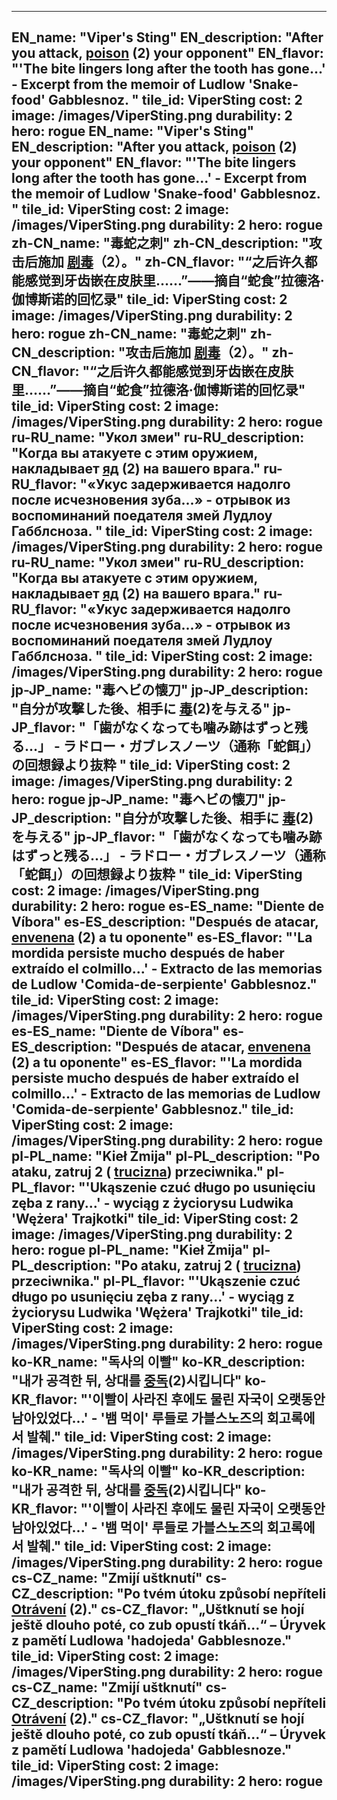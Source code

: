 ---

EN_name: "Viper's Sting"
EN_description: "After you attack,  <u>poison</u> (2) your opponent"
EN_flavor: "'The bite lingers long after the tooth has gone...' - Excerpt from the memoir of Ludlow 'Snake-food' Gabblesnoz. "
tile_id: ViperSting
cost: 2
image: /images/ViperSting.png
durability: 2
hero: rogue
EN_name: "Viper's Sting"
EN_description: "After you attack,  <u>poison</u> (2) your opponent"
EN_flavor: "'The bite lingers long after the tooth has gone...' - Excerpt from the memoir of Ludlow 'Snake-food' Gabblesnoz. "
tile_id: ViperSting
cost: 2
image: /images/ViperSting.png
durability: 2
hero: rogue
zh-CN_name: "毒蛇之刺"
zh-CN_description: "攻击后施加 <u>剧毒</u>（2）。"
zh-CN_flavor: "“之后许久都能感觉到牙齿嵌在皮肤里……”——摘自“蛇食”拉德洛·伽博斯诺的回忆录"
tile_id: ViperSting
cost: 2
image: /images/ViperSting.png
durability: 2
hero: rogue
zh-CN_name: "毒蛇之刺"
zh-CN_description: "攻击后施加 <u>剧毒</u>（2）。"
zh-CN_flavor: "“之后许久都能感觉到牙齿嵌在皮肤里……”——摘自“蛇食”拉德洛·伽博斯诺的回忆录"
tile_id: ViperSting
cost: 2
image: /images/ViperSting.png
durability: 2
hero: rogue
ru-RU_name: "Укол змеи"
ru-RU_description: "Когда вы атакуете с этим оружием, накладывает  <u>яд</u> (2) на вашего врага."
ru-RU_flavor: "«Укус задерживается надолго после исчезновения зуба...» - отрывок из воспоминаний поедателя змей Лудлоу Габблсноза. "
tile_id: ViperSting
cost: 2
image: /images/ViperSting.png
durability: 2
hero: rogue
ru-RU_name: "Укол змеи"
ru-RU_description: "Когда вы атакуете с этим оружием, накладывает  <u>яд</u> (2) на вашего врага."
ru-RU_flavor: "«Укус задерживается надолго после исчезновения зуба...» - отрывок из воспоминаний поедателя змей Лудлоу Габблсноза. "
tile_id: ViperSting
cost: 2
image: /images/ViperSting.png
durability: 2
hero: rogue
jp-JP_name: "毒ヘビの懐刀"
jp-JP_description: "自分が攻撃した後、相手に <u>毒</u>(2)を与える"
jp-JP_flavor: "「歯がなくなっても噛み跡はずっと残る…」 - ラドロー・ガブレスノーツ（通称「蛇餌」）の回想録より抜粋 "
tile_id: ViperSting
cost: 2
image: /images/ViperSting.png
durability: 2
hero: rogue
jp-JP_name: "毒ヘビの懐刀"
jp-JP_description: "自分が攻撃した後、相手に <u>毒</u>(2)を与える"
jp-JP_flavor: "「歯がなくなっても噛み跡はずっと残る…」 - ラドロー・ガブレスノーツ（通称「蛇餌」）の回想録より抜粋 "
tile_id: ViperSting
cost: 2
image: /images/ViperSting.png
durability: 2
hero: rogue
es-ES_name: "Diente de Víbora"
es-ES_description: "Después de atacar,  <u>envenena</u> (2) a tu oponente"
es-ES_flavor: "'La mordida persiste mucho después de haber extraído el colmillo...' - Extracto de las memorias de Ludlow 'Comida-de-serpiente' Gabblesnoz."
tile_id: ViperSting
cost: 2
image: /images/ViperSting.png
durability: 2
hero: rogue
es-ES_name: "Diente de Víbora"
es-ES_description: "Después de atacar,  <u>envenena</u> (2) a tu oponente"
es-ES_flavor: "'La mordida persiste mucho después de haber extraído el colmillo...' - Extracto de las memorias de Ludlow 'Comida-de-serpiente' Gabblesnoz."
tile_id: ViperSting
cost: 2
image: /images/ViperSting.png
durability: 2
hero: rogue
pl-PL_name: "Kieł Żmija"
pl-PL_description: "Po ataku, zatruj 2 ( <u>trucizna</u>) przeciwnika."
pl-PL_flavor: "'Ukąszenie czuć długo po usunięciu zęba z rany...' - wyciąg z życiorysu Ludwika 'Wężera' Trajkotki"
tile_id: ViperSting
cost: 2
image: /images/ViperSting.png
durability: 2
hero: rogue
pl-PL_name: "Kieł Żmija"
pl-PL_description: "Po ataku, zatruj 2 ( <u>trucizna</u>) przeciwnika."
pl-PL_flavor: "'Ukąszenie czuć długo po usunięciu zęba z rany...' - wyciąg z życiorysu Ludwika 'Wężera' Trajkotki"
tile_id: ViperSting
cost: 2
image: /images/ViperSting.png
durability: 2
hero: rogue
ko-KR_name: "독사의 이빨"
ko-KR_description: "내가 공격한 뒤, 상대를  <u>중독</u>(2)시킵니다"
ko-KR_flavor: "'이빨이 사라진 후에도 물린 자국이 오랫동안 남아있었다...' - '뱀 먹이' 루들로 가블스노즈의 회고록에서 발췌."
tile_id: ViperSting
cost: 2
image: /images/ViperSting.png
durability: 2
hero: rogue
ko-KR_name: "독사의 이빨"
ko-KR_description: "내가 공격한 뒤, 상대를  <u>중독</u>(2)시킵니다"
ko-KR_flavor: "'이빨이 사라진 후에도 물린 자국이 오랫동안 남아있었다...' - '뱀 먹이' 루들로 가블스노즈의 회고록에서 발췌."
tile_id: ViperSting
cost: 2
image: /images/ViperSting.png
durability: 2
hero: rogue
cs-CZ_name: "Zmijí uštknutí"
cs-CZ_description: "Po tvém útoku způsobí nepříteli  <u>Otrávení</u> (2)."
cs-CZ_flavor: "„Uštknutí se hojí ještě dlouho poté, co zub opustí tkáň...“ – Úryvek z pamětí Ludlowa 'hadojeda' Gabblesnoze."
tile_id: ViperSting
cost: 2
image: /images/ViperSting.png
durability: 2
hero: rogue
cs-CZ_name: "Zmijí uštknutí"
cs-CZ_description: "Po tvém útoku způsobí nepříteli  <u>Otrávení</u> (2)."
cs-CZ_flavor: "„Uštknutí se hojí ještě dlouho poté, co zub opustí tkáň...“ – Úryvek z pamětí Ludlowa 'hadojeda' Gabblesnoze."
tile_id: ViperSting
cost: 2
image: /images/ViperSting.png
durability: 2
hero: rogue
---
